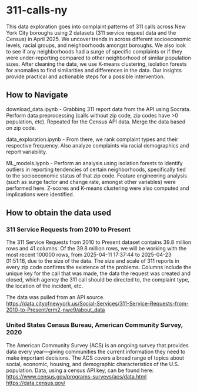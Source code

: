 # 311-calls-ny

This data exploration goes into complaint patterns of 311 calls across New York City boroughs using 2 datasets (311 service request data and the Census) in April 2025. We uncover trends in across different socioeconomic levels, racial groups, and neighborhoods amongst boroughs. We also look to see if any neighborhoods had a surge of specific complaints or if they were under-reporting compared to other neighborhood of similar population sizes. After cleaning the data, we use K-means clustering, isolation forests for anomalies to find similarities and differences in the data. Our insights provide practical and actionable steps for a possible intervention. 

## How to Navigate

download_data.ipynb - Grabbing 311 report data from the API using Socrata. Perform data preprocessing (calls without zip code, zip codes have >0 population, etc). Repeated for the Census API data. Merge the data based on zip code. 

data_exploration.ipynb - From there, we rank complaint types and their respective frequency. Also analyze complaints via racial demographics and report variability. 

ML_models.iypnb - Perform an analysis using isolation forests to identify outliers in reporting tendencies of certain neighborhoods, specifically tied to the socioeconomic status of that zip code. Feature engineering analysis (such as surge factor and change rate, amongst other variables) were performed here. Z-scores and K-means clustering were also computed and implications were identified. 

## How to obtain the data used

### 311 Service Requests from 2010 to Present 

The 311 Service Requests from 2010 to Present dataset contains 39.8 million rows and 41 columns. Of the 39.8 million rows, we will be working with the most recent 100000 rows, from 2025-04-11 17:37:44 to 2025-04-23 01:51:16, due to the size of the data. The size and scale of 311 reports in every zip code confirms the existence of the problems. Columns include the unique key for the call that was made, the data the request was created and closed, which agency the 311 call should be directed to, the complaint type, the location of the incident, etc. 

The data was pulled from an API source.
https://data.cityofnewyork.us/Social-Services/311-Service-Requests-from-2010-to-Present/erm2-nwe9/about_data 
### United States Census Bureau, American Community Survey, 2020

The American Community Survey (ACS) is an ongoing survey that provides data every year—giving communities the current information they need to make important decisions. The ACS covers a broad range of topics about social, economic, housing, and demographic characteristics of the U.S. population.
Data, using a census API key, can be found here:
https://www.census.gov/programs-surveys/acs/data.html
https://data.census.gov/